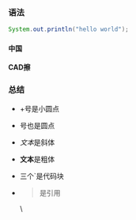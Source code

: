 ### 语法
```java
System.out.println("hello world");
```
#### 中国
**CAD擦**

### 总结
+ +号是小圆点
* 号也是圆点
* *文本*是斜体
* **文本**是粗体
* 三个`是代码块
* > 是引用
  
   \
